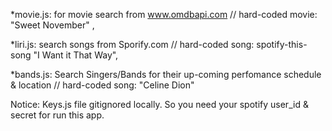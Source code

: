 
*movie.js: for movie search from www.omdbapi.com 
    // hard-coded movie: "Sweet November" ,

*liri.js: search songs from Sporify.com 
    // hard-coded song: spotify-this-song "I Want it That Way",

*bands.js: Search Singers/Bands for their up-coming perfomance schedule & location 
    // hard-coded song: "Celine Dion"




Notice: Keys.js file gitignored locally. So you need your spotify user_id & secret for run this app.
